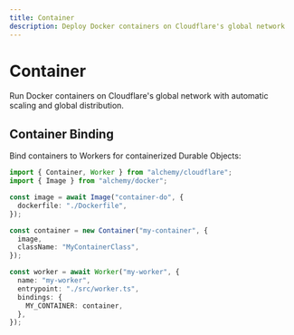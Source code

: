 ```yaml
---
title: Container
description: Deploy Docker containers on Cloudflare's global network
---
```


# Container

Run Docker containers on Cloudflare's global network with automatic scaling and global distribution.

## Container Binding

Bind containers to Workers for containerized Durable Objects:

```typescript
import { Container, Worker } from "alchemy/cloudflare";
import { Image } from "alchemy/docker";

const image = await Image("container-do", {
  dockerfile: "./Dockerfile",
});

const container = new Container("my-container", {
  image,
  className: "MyContainerClass",
});

const worker = await Worker("my-worker", {
  name: "my-worker",
  entrypoint: "./src/worker.ts",
  bindings: {
    MY_CONTAINER: container,
  },
});
```
